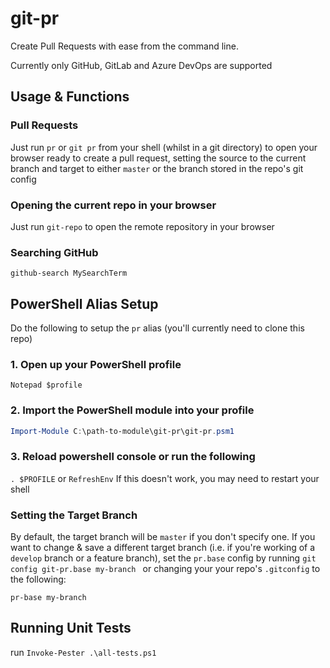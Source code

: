 # git-pr

Create Pull Requests with ease from the command line.

Currently only GitHub, GitLab and Azure DevOps are supported

## Usage & Functions

### Pull Requests

Just run
`pr`
or `git pr`
from your shell (whilst in a git directory) to open your browser ready to create a pull request, setting the source to the current branch and target to either `master` or the branch stored in the repo's git config

### Opening the current repo in your browser

Just run `git-repo` to open the remote repository in your browser

### Searching GitHub

`github-search MySearchTerm`

## PowerShell Alias Setup

Do the following to setup the `pr` alias (you'll currently need to clone this repo)

### 1. Open up your PowerShell profile

`Notepad $profile`

### 2. Import the PowerShell module into your profile

``` PowerShell
Import-Module C:\path-to-module\git-pr\git-pr.psm1
```

### 3. Reload powershell console or run the following

`. $PROFILE` or `RefreshEnv`
If this doesn't work, you may need to restart your shell

### Setting the Target Branch

By default, the target branch will be `master` if you don't specify one. If you want to change & save a different target branch (i.e.  if you're working of a `develop` branch or a feature branch), set the `pr.base` config by running `git config git-pr.base my-branch
` or changing your your repo's `.gitconfig` to the following:

`pr-base my-branch` 

## Running Unit Tests
run `Invoke-Pester .\all-tests.ps1`
